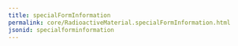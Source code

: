 ```yaml
---
title: specialFormInformation
permalink: core/RadioactiveMaterial.specialFormInformation.html
jsonid: specialforminformation
---
```

